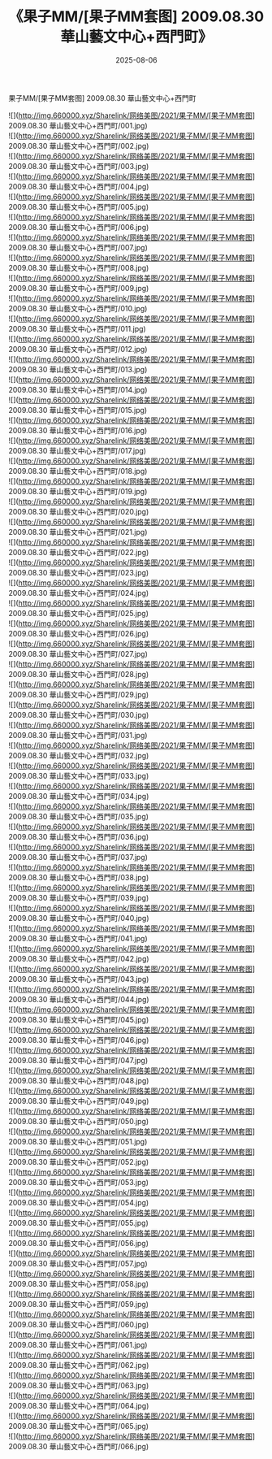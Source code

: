 ﻿---
layout: post
title:  《果子MM/[果子MM套图] 2009.08.30 華山藝文中心+西門町》
date:   2025-08-06
img: http://img.660000.xyz/Sharelink/网络美图/2021/果子MM/[果子MM套图] 2009.08.30 華山藝文中心+西門町/000.jpg
categories: [美女, 清纯, 唯美]
---

果子MM/[果子MM套图] 2009.08.30 華山藝文中心+西門町

 ![](http://img.660000.xyz/Sharelink/网络美图/2021/果子MM/[果子MM套图] 2009.08.30 華山藝文中心+西門町/001.jpg) <br>![](http://img.660000.xyz/Sharelink/网络美图/2021/果子MM/[果子MM套图] 2009.08.30 華山藝文中心+西門町/002.jpg) <br>![](http://img.660000.xyz/Sharelink/网络美图/2021/果子MM/[果子MM套图] 2009.08.30 華山藝文中心+西門町/003.jpg) <br>![](http://img.660000.xyz/Sharelink/网络美图/2021/果子MM/[果子MM套图] 2009.08.30 華山藝文中心+西門町/004.jpg) <br>![](http://img.660000.xyz/Sharelink/网络美图/2021/果子MM/[果子MM套图] 2009.08.30 華山藝文中心+西門町/005.jpg) <br>![](http://img.660000.xyz/Sharelink/网络美图/2021/果子MM/[果子MM套图] 2009.08.30 華山藝文中心+西門町/006.jpg) <br>![](http://img.660000.xyz/Sharelink/网络美图/2021/果子MM/[果子MM套图] 2009.08.30 華山藝文中心+西門町/007.jpg) <br>![](http://img.660000.xyz/Sharelink/网络美图/2021/果子MM/[果子MM套图] 2009.08.30 華山藝文中心+西門町/008.jpg) <br>![](http://img.660000.xyz/Sharelink/网络美图/2021/果子MM/[果子MM套图] 2009.08.30 華山藝文中心+西門町/009.jpg) <br>![](http://img.660000.xyz/Sharelink/网络美图/2021/果子MM/[果子MM套图] 2009.08.30 華山藝文中心+西門町/010.jpg) <br>![](http://img.660000.xyz/Sharelink/网络美图/2021/果子MM/[果子MM套图] 2009.08.30 華山藝文中心+西門町/011.jpg) <br>![](http://img.660000.xyz/Sharelink/网络美图/2021/果子MM/[果子MM套图] 2009.08.30 華山藝文中心+西門町/012.jpg) <br>![](http://img.660000.xyz/Sharelink/网络美图/2021/果子MM/[果子MM套图] 2009.08.30 華山藝文中心+西門町/013.jpg) <br>![](http://img.660000.xyz/Sharelink/网络美图/2021/果子MM/[果子MM套图] 2009.08.30 華山藝文中心+西門町/014.jpg) <br>![](http://img.660000.xyz/Sharelink/网络美图/2021/果子MM/[果子MM套图] 2009.08.30 華山藝文中心+西門町/015.jpg) <br>![](http://img.660000.xyz/Sharelink/网络美图/2021/果子MM/[果子MM套图] 2009.08.30 華山藝文中心+西門町/016.jpg) <br>![](http://img.660000.xyz/Sharelink/网络美图/2021/果子MM/[果子MM套图] 2009.08.30 華山藝文中心+西門町/017.jpg) <br>![](http://img.660000.xyz/Sharelink/网络美图/2021/果子MM/[果子MM套图] 2009.08.30 華山藝文中心+西門町/018.jpg) <br>![](http://img.660000.xyz/Sharelink/网络美图/2021/果子MM/[果子MM套图] 2009.08.30 華山藝文中心+西門町/019.jpg) <br>![](http://img.660000.xyz/Sharelink/网络美图/2021/果子MM/[果子MM套图] 2009.08.30 華山藝文中心+西門町/020.jpg) <br>![](http://img.660000.xyz/Sharelink/网络美图/2021/果子MM/[果子MM套图] 2009.08.30 華山藝文中心+西門町/021.jpg) <br>![](http://img.660000.xyz/Sharelink/网络美图/2021/果子MM/[果子MM套图] 2009.08.30 華山藝文中心+西門町/022.jpg) <br>![](http://img.660000.xyz/Sharelink/网络美图/2021/果子MM/[果子MM套图] 2009.08.30 華山藝文中心+西門町/023.jpg) <br>![](http://img.660000.xyz/Sharelink/网络美图/2021/果子MM/[果子MM套图] 2009.08.30 華山藝文中心+西門町/024.jpg) <br>![](http://img.660000.xyz/Sharelink/网络美图/2021/果子MM/[果子MM套图] 2009.08.30 華山藝文中心+西門町/025.jpg) <br>![](http://img.660000.xyz/Sharelink/网络美图/2021/果子MM/[果子MM套图] 2009.08.30 華山藝文中心+西門町/026.jpg) <br>![](http://img.660000.xyz/Sharelink/网络美图/2021/果子MM/[果子MM套图] 2009.08.30 華山藝文中心+西門町/027.jpg) <br>![](http://img.660000.xyz/Sharelink/网络美图/2021/果子MM/[果子MM套图] 2009.08.30 華山藝文中心+西門町/028.jpg) <br>![](http://img.660000.xyz/Sharelink/网络美图/2021/果子MM/[果子MM套图] 2009.08.30 華山藝文中心+西門町/029.jpg) <br>![](http://img.660000.xyz/Sharelink/网络美图/2021/果子MM/[果子MM套图] 2009.08.30 華山藝文中心+西門町/030.jpg) <br>![](http://img.660000.xyz/Sharelink/网络美图/2021/果子MM/[果子MM套图] 2009.08.30 華山藝文中心+西門町/031.jpg) <br>![](http://img.660000.xyz/Sharelink/网络美图/2021/果子MM/[果子MM套图] 2009.08.30 華山藝文中心+西門町/032.jpg) <br>![](http://img.660000.xyz/Sharelink/网络美图/2021/果子MM/[果子MM套图] 2009.08.30 華山藝文中心+西門町/033.jpg) <br>![](http://img.660000.xyz/Sharelink/网络美图/2021/果子MM/[果子MM套图] 2009.08.30 華山藝文中心+西門町/034.jpg) <br>![](http://img.660000.xyz/Sharelink/网络美图/2021/果子MM/[果子MM套图] 2009.08.30 華山藝文中心+西門町/035.jpg) <br>![](http://img.660000.xyz/Sharelink/网络美图/2021/果子MM/[果子MM套图] 2009.08.30 華山藝文中心+西門町/036.jpg) <br>![](http://img.660000.xyz/Sharelink/网络美图/2021/果子MM/[果子MM套图] 2009.08.30 華山藝文中心+西門町/037.jpg) <br>![](http://img.660000.xyz/Sharelink/网络美图/2021/果子MM/[果子MM套图] 2009.08.30 華山藝文中心+西門町/038.jpg) <br>![](http://img.660000.xyz/Sharelink/网络美图/2021/果子MM/[果子MM套图] 2009.08.30 華山藝文中心+西門町/039.jpg) <br>![](http://img.660000.xyz/Sharelink/网络美图/2021/果子MM/[果子MM套图] 2009.08.30 華山藝文中心+西門町/040.jpg) <br>![](http://img.660000.xyz/Sharelink/网络美图/2021/果子MM/[果子MM套图] 2009.08.30 華山藝文中心+西門町/041.jpg) <br>![](http://img.660000.xyz/Sharelink/网络美图/2021/果子MM/[果子MM套图] 2009.08.30 華山藝文中心+西門町/042.jpg) <br>![](http://img.660000.xyz/Sharelink/网络美图/2021/果子MM/[果子MM套图] 2009.08.30 華山藝文中心+西門町/043.jpg) <br>![](http://img.660000.xyz/Sharelink/网络美图/2021/果子MM/[果子MM套图] 2009.08.30 華山藝文中心+西門町/044.jpg) <br>![](http://img.660000.xyz/Sharelink/网络美图/2021/果子MM/[果子MM套图] 2009.08.30 華山藝文中心+西門町/045.jpg) <br>![](http://img.660000.xyz/Sharelink/网络美图/2021/果子MM/[果子MM套图] 2009.08.30 華山藝文中心+西門町/046.jpg) <br>![](http://img.660000.xyz/Sharelink/网络美图/2021/果子MM/[果子MM套图] 2009.08.30 華山藝文中心+西門町/047.jpg) <br>![](http://img.660000.xyz/Sharelink/网络美图/2021/果子MM/[果子MM套图] 2009.08.30 華山藝文中心+西門町/048.jpg) <br>![](http://img.660000.xyz/Sharelink/网络美图/2021/果子MM/[果子MM套图] 2009.08.30 華山藝文中心+西門町/049.jpg) <br>![](http://img.660000.xyz/Sharelink/网络美图/2021/果子MM/[果子MM套图] 2009.08.30 華山藝文中心+西門町/050.jpg) <br>![](http://img.660000.xyz/Sharelink/网络美图/2021/果子MM/[果子MM套图] 2009.08.30 華山藝文中心+西門町/051.jpg) <br>![](http://img.660000.xyz/Sharelink/网络美图/2021/果子MM/[果子MM套图] 2009.08.30 華山藝文中心+西門町/052.jpg) <br>![](http://img.660000.xyz/Sharelink/网络美图/2021/果子MM/[果子MM套图] 2009.08.30 華山藝文中心+西門町/053.jpg) <br>![](http://img.660000.xyz/Sharelink/网络美图/2021/果子MM/[果子MM套图] 2009.08.30 華山藝文中心+西門町/054.jpg) <br>![](http://img.660000.xyz/Sharelink/网络美图/2021/果子MM/[果子MM套图] 2009.08.30 華山藝文中心+西門町/055.jpg) <br>![](http://img.660000.xyz/Sharelink/网络美图/2021/果子MM/[果子MM套图] 2009.08.30 華山藝文中心+西門町/056.jpg) <br>![](http://img.660000.xyz/Sharelink/网络美图/2021/果子MM/[果子MM套图] 2009.08.30 華山藝文中心+西門町/057.jpg) <br>![](http://img.660000.xyz/Sharelink/网络美图/2021/果子MM/[果子MM套图] 2009.08.30 華山藝文中心+西門町/058.jpg) <br>![](http://img.660000.xyz/Sharelink/网络美图/2021/果子MM/[果子MM套图] 2009.08.30 華山藝文中心+西門町/059.jpg) <br>![](http://img.660000.xyz/Sharelink/网络美图/2021/果子MM/[果子MM套图] 2009.08.30 華山藝文中心+西門町/060.jpg) <br>![](http://img.660000.xyz/Sharelink/网络美图/2021/果子MM/[果子MM套图] 2009.08.30 華山藝文中心+西門町/061.jpg) <br>![](http://img.660000.xyz/Sharelink/网络美图/2021/果子MM/[果子MM套图] 2009.08.30 華山藝文中心+西門町/062.jpg) <br>![](http://img.660000.xyz/Sharelink/网络美图/2021/果子MM/[果子MM套图] 2009.08.30 華山藝文中心+西門町/063.jpg) <br>![](http://img.660000.xyz/Sharelink/网络美图/2021/果子MM/[果子MM套图] 2009.08.30 華山藝文中心+西門町/064.jpg) <br>![](http://img.660000.xyz/Sharelink/网络美图/2021/果子MM/[果子MM套图] 2009.08.30 華山藝文中心+西門町/065.jpg) <br>![](http://img.660000.xyz/Sharelink/网络美图/2021/果子MM/[果子MM套图] 2009.08.30 華山藝文中心+西門町/066.jpg) <br>